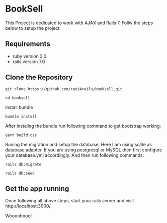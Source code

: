 # BookSell

This Project is dedicated to work with AJAX and Rails 7. Follw the steps below to setup the project.

## Requirements

* ruby version 3.0
* rails version 7.0

## Clone the Repository

```
git clone https://github.com/ravi4rails/booksell.git
```

```
cd booksell
```

Install bundle

```
bundle install
```

After instaling the bundle run following command to get bootstrap working:

```
yarn build:css
```

Runing the migration and setup the database. Here I am using sqlite as database adapter. If you are using postgresql or MySQL then first configure your database.yml accordingly. And then run following commands:


```
rails db:migrate
```

```
rails db:seed
```

## Get the app running

Once following all above steps, start your rails server and visit http://localhost:3000/.

Woooohooo!